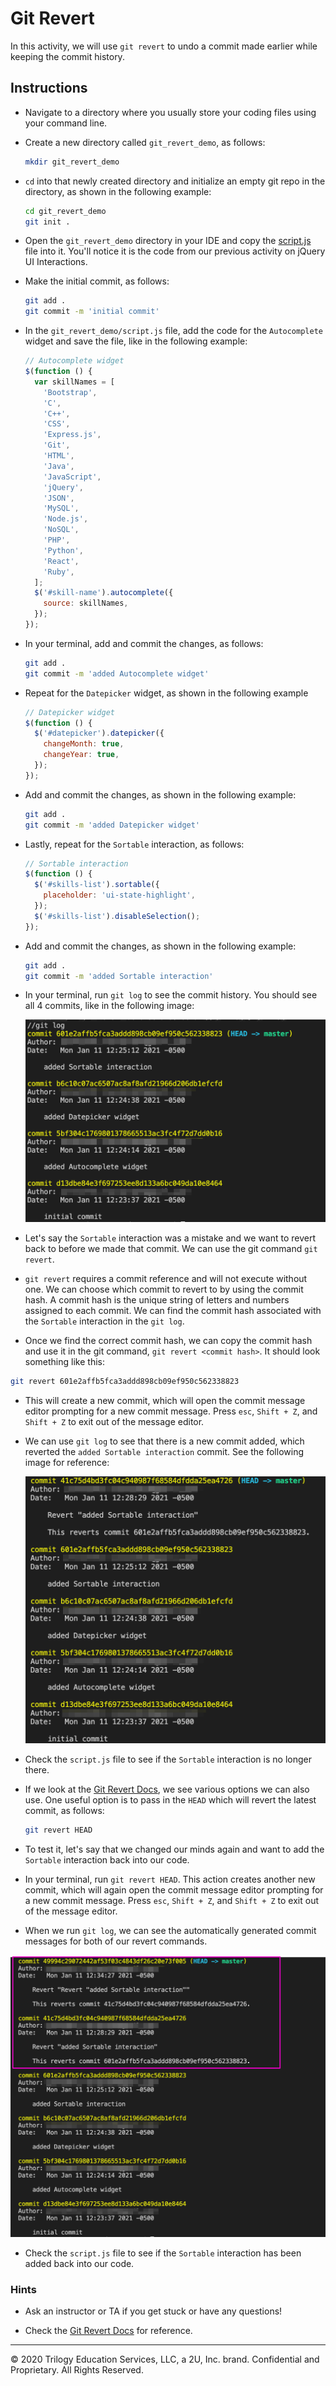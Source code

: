 # Git Revert

In this activity, we will use `git revert` to undo a commit made earlier while keeping the commit history.

## Instructions

* Navigate to a directory where you usually store your coding files using your command line.

* Create a new directory called `git_revert_demo`, as follows:

  ```bash
  mkdir git_revert_demo
  ```

* `cd` into that newly created directory and initialize an empty git repo in the directory, as shown in the following example:

  ```bash
  cd git_revert_demo
  git init .
  ```
  
* Open the `git_revert_demo` directory in your IDE and copy the [script.js](./script.js) file into it. You'll notice it is the code from our previous activity on jQuery UI Interactions.

* Make the initial commit, as follows:

  ```bash
  git add .
  git commit -m 'initial commit'
  ```

* In the `git_revert_demo/script.js` file, add the code for the `Autocomplete` widget and save the file, like in the following example:

  ```js
  // Autocomplete widget
  $(function () {
    var skillNames = [
      'Bootstrap',
      'C',
      'C++',
      'CSS',
      'Express.js',
      'Git',
      'HTML',
      'Java',
      'JavaScript',
      'jQuery',
      'JSON',
      'MySQL',
      'Node.js',
      'NoSQL',
      'PHP',
      'Python',
      'React',
      'Ruby',
    ];
    $('#skill-name').autocomplete({
      source: skillNames,
    });
  });
  ```

* In your terminal, add and commit the changes, as follows:

  ```bash
  git add .
  git commit -m 'added Autocomplete widget'
  ```

* Repeat for the `Datepicker` widget, as shown in the following example

  ```js
  // Datepicker widget
  $(function () {
    $('#datepicker').datepicker({
      changeMonth: true,
      changeYear: true,
    });
  });
  ```

* Add and commit the changes, as shown in the following example:

  ```bash
  git add .
  git commit -m 'added Datepicker widget'
  ```

* Lastly, repeat for the `Sortable` interaction, as follows:

  ```js
  // Sortable interaction
  $(function () {
    $('#skills-list').sortable({
      placeholder: 'ui-state-highlight',
    });
    $('#skills-list').disableSelection();
  });
  ```

* Add and commit the changes, as shown in the following example:

  ```bash
  git add .
  git commit -m 'added Sortable interaction'
  ```

* In your terminal, run `git log` to see the commit history. You should see all 4 commits, like in the following image:

  ![The log shows all 4 commits.](Images/01-git-log.png)

* Let's say the `Sortable` interaction was a mistake and we want to revert back to before we made that commit. We can use the git command `git revert`.

* `git revert` requires a commit reference and will not execute without one. We can choose which commit to revert to by using the commit hash. A commit hash is the unique string of letters and numbers assigned to each commit. We can find the commit hash associated with the `Sortable` interaction in the `git log`.

* Once we find the correct commit hash, we can copy the commit hash and use it in the git command, `git revert <commit hash>`. It should look something like this:

```bash
git revert 601e2affb5fca3addd898cb09ef950c562338823
```

* This will create a new commit, which will open the commit message editor prompting for a new commit message. Press `esc`, `Shift + Z`, and `Shift + Z` to exit out of the message editor.

* We can use `git log` to see that there is a new commit added, which reverted the `added Sortable interaction` commit. See the following image for reference:

  ![Git log after reverting sortable interaction commit](Images/02-git-revert-log.png)

* Check the `script.js` file to see if the `Sortable` interaction is no longer there.

* If we look at the [Git Revert Docs](https://git-scm.com/docs/git-revert#_options), we see various options we can also use. One useful option is to pass in the `HEAD` which will revert the latest commit, as follows:

  ```bash
  git revert HEAD
  ```

* To test it, let's say that we changed our minds again and want to add the `Sortable` interaction back into our code. 

* In your terminal, run `git revert HEAD`. This action creates another new commit, which will again open the commit message editor prompting for a new commit message. Press `esc`, `Shift + Z`, and `Shift + Z` to exit out of the message editor.

* When we run `git log`, we can see the automatically generated commit messages for both of our revert commands.

![Git log after reverting to HEAD](Images/03-git-revert-both-commits.png)

* Check the `script.js` file to see if the `Sortable` interaction has been added back into our code.

### Hints

* Ask an instructor or TA if you get stuck or have any questions!

* Check the [Git Revert Docs](https://git-scm.com/docs/git-revert) for reference.

---

© 2020 Trilogy Education Services, LLC, a 2U, Inc. brand. Confidential and Proprietary. All Rights Reserved.